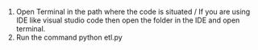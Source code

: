 1. Open Terminal in the path where the code is situated / If you are using IDE like visual studio code then open the folder in the IDE and open terminal.
2. Run the command python etl.py